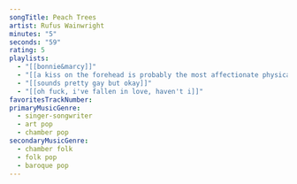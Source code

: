 ```yaml
---
songTitle: Peach Trees
artist: Rufus Wainwright
minutes: "5"
seconds: "59"
rating: 5
playlists:
  - "[[bonnie&marcy]]"
  - "[[a kiss on the forehead is probably the most affectionate physical gesture ever]]"
  - "[[sounds pretty gay but okay]]"
  - "[[oh fuck, i've fallen in love, haven't i]]"
favoritesTrackNumber:
primaryMusicGenre:
  - singer-songwriter
  - art pop
  - chamber pop
secondaryMusicGenre:
  - chamber folk
  - folk pop
  - baroque pop
---
```


